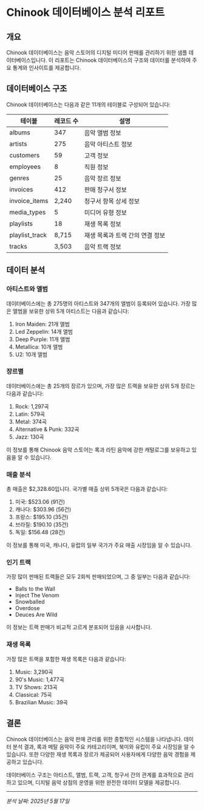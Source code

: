 # Chinook 데이터베이스 분석 리포트

## 개요
Chinook 데이터베이스는 음악 스토어의 디지털 미디어 판매를 관리하기 위한 샘플 데이터베이스입니다. 이 리포트는 Chinook 데이터베이스의 구조와 데이터를 분석하여 주요 통계와 인사이트를 제공합니다.

## 데이터베이스 구조
Chinook 데이터베이스는 다음과 같은 11개의 테이블로 구성되어 있습니다:

| 테이블 | 레코드 수 | 설명 |
|--------|-----------|------|
| albums | 347 | 음악 앨범 정보 |
| artists | 275 | 음악 아티스트 정보 |
| customers | 59 | 고객 정보 |
| employees | 8 | 직원 정보 |
| genres | 25 | 음악 장르 정보 |
| invoices | 412 | 판매 청구서 정보 |
| invoice_items | 2,240 | 청구서 항목 상세 정보 |
| media_types | 5 | 미디어 유형 정보 |
| playlists | 18 | 재생 목록 정보 |
| playlist_track | 8,715 | 재생 목록과 트랙 간의 연결 정보 |
| tracks | 3,503 | 음악 트랙 정보 |

## 데이터 분석

### 아티스트와 앨범
데이터베이스에는 총 275명의 아티스트와 347개의 앨범이 등록되어 있습니다. 가장 많은 앨범을 보유한 상위 5개 아티스트는 다음과 같습니다:

1. Iron Maiden: 21개 앨범
2. Led Zeppelin: 14개 앨범
3. Deep Purple: 11개 앨범
4. Metallica: 10개 앨범
5. U2: 10개 앨범

### 장르별
데이터베이스에는 총 25개의 장르가 있으며, 가장 많은 트랙을 보유한 상위 5개 장르는 다음과 같습니다:

1. Rock: 1,297곡
2. Latin: 579곡
3. Metal: 374곡
4. Alternative & Punk: 332곡
5. Jazz: 130곡

이 정보를 통해 Chinook 음악 스토어는 록과 라틴 음악에 강한 캐털로그를 보유하고 있음을 알 수 있습니다.

### 매출 분석
총 매출은 $2,328.60입니다. 국가별 매출 상위 5개국은 다음과 같습니다:

1. 미국: $523.06 (91건)
2. 캐나다: $303.96 (56건)
3. 프랑스: $195.10 (35건)
4. 브라질: $190.10 (35건)
5. 독일: $156.48 (28건)

이 정보를 통해 미국, 캐나다, 유럽의 일부 국가가 주요 매출 시장임을 알 수 있습니다.

### 인기 트랙
가장 많이 판매된 트랙들은 모두 2회씩 판매되었으며, 그 중 일부는 다음과 같습니다:
- Balls to the Wall
- Inject The Venom
- Snowballed
- Overdose
- Deuces Are Wild

이 정보는 트랙 판매가 비교적 고르게 분포되어 있음을 시사합니다.

### 재생 목록
가장 많은 트랙을 포함한 재생 목록은 다음과 같습니다:
1. Music: 3,290곡
2. 90's Music: 1,477곡
3. TV Shows: 213곡
4. Classical: 75곡
5. Brazilian Music: 39곡

## 결론
Chinook 데이터베이스는 음악 판매 관리를 위한 종합적인 시스템을 나타냅니다. 데이터 분석 결과, 록과 메탈 음악이 주요 카테고리이며, 북미와 유럽이 주요 시장임을 알 수 있습니다. 또한 다양한 재생 목록과 장르가 제공되어 사용자에게 다양한 음악 경험을 제공하고 있습니다.

데이터베이스 구조는 아티스트, 앨범, 트랙, 고객, 청구서 간의 관계를 효과적으로 관리하고 있으며, 디지털 음악 상점의 운영을 위한 완전한 데이터 모델을 제공합니다.

---
*분석 날짜: 2025년 5월 17일*
